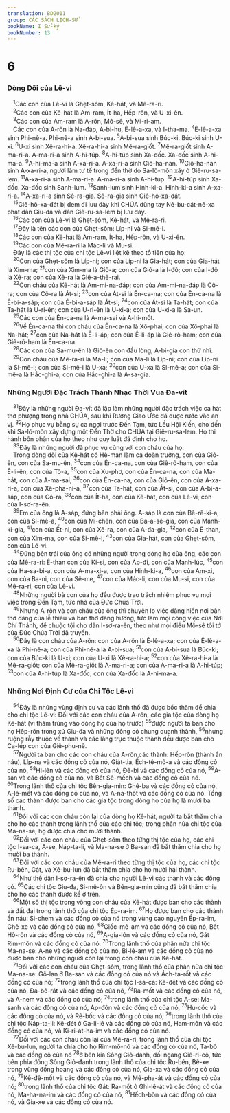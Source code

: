 ```yaml
---
translation: BD2011
group: CÁC SÁCH LỊCH-SỬ
bookName: I Sử-ký 
bookNumber: 13
---
```


<div class="title"><h1>6</h1><h3>Dòng Dõi của Lê-vi</h3></div>
<span class="verse 1su_6_1"> <sup>1</sup>Các con của Lê-vi là Ghẹt-sôm, Kê-hát, và Mê-ra-ri.<br/></span>
<span class="verse 1su_6_2"> <sup>2</sup>Các con của Kê-hát là Am-ram, Ít-ha, Hếp-rôn, và U-xi-ên.<br/></span>
<span class="verse 1su_6_3"> <sup>3</sup>Các con của Am-ram là A-rôn, Mô-sê, và Mi-ri-am.<br/> Các con của A-rôn là Na-đáp, A-bi-hu, Ê-lê-a-xa, và I-tha-ma. </span>
<span class="verse 1su_6_4"><sup>4</sup>Ê-lê-a-xa sinh Phi-nê-a. Phi-nê-a sinh A-bi-sua. </span>
<span class="verse 1su_6_5"><sup>5</sup>A-bi-sua sinh Búc-ki. Búc-ki sinh U-xi. </span>
<span class="verse 1su_6_6"><sup>6</sup>U-xi sinh Xê-ra-hi-a. Xê-ra-hi-a sinh Mê-ra-giốt. </span>
<span class="verse 1su_6_7"><sup>7</sup>Mê-ra-giốt sinh A-ma-ri-a. A-ma-ri-a sinh A-hi-túp. </span>
<span class="verse 1su_6_8"><sup>8</sup>A-hi-túp sinh Xa-đốc. Xa-đốc sinh A-hi-ma-a. </span>
<span class="verse 1su_6_9"><sup>9</sup>A-hi-ma-a sinh A-xa-ri-a. A-xa-ri-a sinh Giô-ha-nan. </span>
<span class="verse 1su_6_10"><sup>10</sup>Giô-ha-nan sinh A-xa-ri-a, người làm tư tế trong đền thờ do Sa-lô-môn xây ở Giê-ru-sa-lem. </span>
<span class="verse 1su_6_11"><sup>11</sup>A-xa-ri-a sinh A-ma-ri-a. A-ma-ri-a sinh A-hi-túp. </span>
<span class="verse 1su_6_12"><sup>12</sup>A-hi-túp sinh Xa-đốc. Xa-đốc sinh Sanh-lum. </span>
<span class="verse 1su_6_13"><sup>13</sup>Sanh-lum sinh Hinh-ki-a. Hinh-ki-a sinh A-xa-ri-a. </span>
<span class="verse 1su_6_14"><sup>14</sup>A-xa-ri-a sinh Sê-ra-gia. Sê-ra-gia sinh Giê-hô-xa-đát.<br/></span>
<span class="verse 1su_6_15"> <sup>15</sup>Giê-hô-xa-đát bị đem đi lưu đày khi CHÚA dùng tay Nê-bu-cát-nê-xa phạt dân Giu-đa và dân Giê-ru-sa-lem bị lưu đày.<br/></span>
<span class="verse 1su_6_16"> <sup>16</sup>Các con của Lê-vi là Ghẹt-sôm, Kê-hát, và Mê-ra-ri.<br/></span>
<span class="verse 1su_6_17"> <sup>17</sup>Ðây là tên các con của Ghẹt-sôm: Líp-ni và Si-mê-i.<br/></span>
<span class="verse 1su_6_18"> <sup>18</sup>Các con của Kê-hát là Am-ram, Ít-ha, Hếp-rôn, và U-xi-ên.<br/></span>
<span class="verse 1su_6_19"> <sup>19</sup>Các con của Mê-ra-ri là Mác-li và Mu-si.<br/> Ðây là các thị tộc của chi tộc Lê-vi liệt kê theo tổ tiên của họ:<br/></span>
<span class="verse 1su_6_20"> <sup>20</sup>Con của Ghẹt-sôm là Líp-ni; con của Líp-ni là Gia-hát; con của Gia-hát là Xim-ma; </span>
<span class="verse 1su_6_21"><sup>21</sup>con của Xim-ma là Giô-a; con của Giô-a là I-đô; con của I-đô là Xê-ra; con của Xê-ra là Giê-a-thê-rai.<br/></span>
<span class="verse 1su_6_22"> <sup>22</sup>Con cháu của Kê-hát là Am-mi-na-đáp; con của Am-mi-na-đáp là Cô-ra; con của Cô-ra là Át-si; </span>
<span class="verse 1su_6_23"><sup>23</sup>con của Át-si là Ên-ca-na; con của Ên-ca-na là Ê-bi-a-sáp; con của Ê-bi-a-sáp là Át-si; </span>
<span class="verse 1su_6_24"><sup>24</sup>con của Át-si là Ta-hát; con của Ta-hát là U-ri-ên; con của U-ri-ên là U-xi-a; con của U-xi-a là Sa-un.<br/></span>
<span class="verse 1su_6_25"> <sup>25</sup>Các con của Ên-ca-na là A-ma-sai và A-hi-mốt.<br/></span>
<span class="verse 1su_6_26"> <sup>26</sup>Về Ên-ca-na thì con cháu của Ên-ca-na là Xô-phai; con của Xô-phai là Na-hát; </span>
<span class="verse 1su_6_27"><sup>27</sup>con của Na-hát là Ê-li-áp; con của Ê-li-áp là Giê-rô-ham; con của Giê-rô-ham là Ên-ca-na. <br/></span>
<span class="verse 1su_6_28"> <sup>28</sup>Các con của Sa-mu-ên là Giô-ên con đầu lòng, A-bi-gia con thứ nhì. <br/></span>
<span class="verse 1su_6_29"> <sup>29</sup>Con cháu của Mê-ra-ri là Ma-li; con của Ma-li là Líp-ni; con của Líp-ni là Si-mê-i; con của Si-mê-i là U-xa; </span>
<span class="verse 1su_6_30"><sup>30</sup>con của U-xa là Si-mê-a; con của Si-mê-a là Hắc-ghi-a; con của Hắc-ghi-a là A-sa-gia.<br/></span>
<div class="title"><h3>Những Người Ðặc Trách Thánh Nhạc Thời Vua Ða-vít</h3></div>
<span class="verse 1su_6_31"> <sup>31</sup>Ðây là những người Ða-vít đã lập làm những người đặc trách việc ca hát thờ phượng trong nhà CHÚA, sau khi Rương Giao Ước đã được rước vào an vị. </span>
<span class="verse 1su_6_32"><sup>32</sup>Họ phục vụ bằng sự ca ngợi trước Ðền Tạm, tức Lều Hội Kiến, cho đến khi Sa-lô-môn xây dựng một Ðền Thờ cho CHÚA tại Giê-ru-sa-lem. Họ thi hành bổn phận của họ theo như quy luật đã định cho họ.<br/></span>
<span class="verse 1su_6_33"> <sup>33</sup>Ðây là những người đã phục vụ cùng với con cháu của họ:<br/> Trong dòng dõi của Kê-hát có Hê-man làm ca đoàn trưởng, con của Giô-ên, con của Sa-mu-ên, </span>
<span class="verse 1su_6_34"><sup>34</sup>con của Ên-ca-na, con của Giê-rô-ham, con của Ê-li-ên, con của Tô-a, </span>
<span class="verse 1su_6_35"><sup>35</sup>con của Xu-phơ, con của Ên-ca-na, con của Ma-hát, con của A-ma-sai, </span>
<span class="verse 1su_6_36"><sup>36</sup>con của Ên-ca-na, con của Giô-ên, con của A-xa-ri-a, con của Xê-pha-ni-a, </span>
<span class="verse 1su_6_37"><sup>37</sup>con của Ta-hát, con của Át-si, con của A-bi-a-sáp, con của Cô-ra, </span>
<span class="verse 1su_6_38"><sup>38</sup>con của Ít-ha, con của Kê-hát, con của Lê-vi, con của I-sơ-ra-ên.<br/></span>
<span class="verse 1su_6_39"> <sup>39</sup>Em của ông là A-sáp, đứng bên phải ông. A-sáp là con của Bê-rê-ki-a, con của Si-mê-a, </span>
<span class="verse 1su_6_40"><sup>40</sup>con của Mi-chên, con của Ba-a-sê-gia, con của Manh-ki-gia, </span>
<span class="verse 1su_6_41"><sup>41</sup>con của Ết-ni, con của Xê-ra, con của A-đa-gia, </span>
<span class="verse 1su_6_42"><sup>42</sup>con của Ê-than, con của Xim-ma, con của Si-mê-i, </span>
<span class="verse 1su_6_43"><sup>43</sup>con của Gia-hát, con của Ghẹt-sôm, con của Lê-vi.<br/></span>
<span class="verse 1su_6_44"> <sup>44</sup>Ðứng bên trái của ông có những người trong dòng họ của ông, các con của Mê-ra-ri: Ê-than con của Ki-si, con của Áp-đi, con của Manh-lúc, </span>
<span class="verse 1su_6_45"><sup>45</sup>con của Ha-sa-bi-a, con của A-ma-xi-a, con của Hinh-ki-a, </span>
<span class="verse 1su_6_46"><sup>46</sup>con của Am-xi, con của Ba-ni, con của Sê-me, </span>
<span class="verse 1su_6_47"><sup>47</sup>con của Mác-li, con của Mu-si, con của Mê-ra-ri, con của Lê-vi.<br/></span>
<span class="verse 1su_6_48"> <sup>48</sup>Những người bà con của họ đều được trao trách nhiệm phục vụ mọi việc trong Ðền Tạm, tức nhà của Ðức Chúa Trời.<br/></span>
<span class="verse 1su_6_49"> <sup>49</sup>Nhưng A-rôn và con cháu của ông thì chuyên lo việc dâng hiến nơi bàn thờ dâng của lễ thiêu và bàn thờ dâng hương, tức làm mọi công việc của Nơi Chí Thánh, để chuộc tội cho dân I-sơ-ra-ên, theo như mọi điều Mô-sê tôi tớ của Ðức Chúa Trời đã truyền.<br/></span>
<span class="verse 1su_6_50"> <sup>50</sup>Ðây là con cháu của A-rôn: con của A-rôn là Ê-lê-a-xa; con của Ê-lê-a-xa là Phi-nê-a; con của Phi-nê-a là A-bi-sua; </span>
<span class="verse 1su_6_51"><sup>51</sup>con của A-bi-sua là Búc-ki; con của Búc-ki là U-xi; con của U-xi là Xê-ra-hi-a; </span>
<span class="verse 1su_6_52"><sup>52</sup>con của Xê-ra-hi-a là Mê-ra-giốt; con của Mê-ra-giốt là A-ma-ri-a; con của A-ma-ri-a là A-hi-túp; </span>
<span class="verse 1su_6_53"><sup>53</sup>con của A-hi-túp là Xa-đốc; con của Xa-đốc là A-hi-ma-a.<br/></span>
<div class="title"><h3>Những Nơi Ðịnh Cư của Chi Tộc Lê-vi</h3></div>
<span class="verse 1su_6_54"> <sup>54</sup>Ðây là những vùng định cư và các lãnh thổ đã được bốc thăm để chia cho chi tộc Lê-vi: Ðối với các con cháu của A-rôn, các gia tộc của dòng họ Kê-hát (vì thăm trúng vào dòng họ của họ trước) </span>
<span class="verse 1su_6_55"><sup>55</sup>được người ta ban cho họ Hếp-rôn trong xứ Giu-đa và những đồng cỏ chung quanh thành, </span>
<span class="verse 1su_6_56"><sup>56</sup>nhưng ruộng rẫy thuộc về thành và các làng trực thuộc thành đều được ban cho Ca-lép con của Giê-phu-nê.<br/></span>
<span class="verse 1su_6_57"> <sup>57</sup>Người ta ban cho các con cháu của A-rôn các thành: Hếp-rôn (thành ẩn náu), Líp-na và các đồng cỏ của nó, Giát-tia, Ếch-tê-mô-a và các đồng cỏ của nó, </span>
<span class="verse 1su_6_58"><sup>58</sup>Hi-lên và các đồng cỏ của nó, Ðê-bi và các đồng cỏ của nó, </span>
<span class="verse 1su_6_59"><sup>59</sup>A-san và các đồng cỏ của nó, và Bết Sê-mếch và các đồng cỏ của nó. </span>
<span class="verse 1su_6_60"><sup>60</sup>Trong lãnh thổ của chi tộc Bên-gia-min: Ghê-ba và các đồng cỏ của nó, A-lê-mết và các đồng cỏ của nó, và A-na-thốt và các đồng cỏ của nó. Tổng số các thành được ban cho các gia tộc trong dòng họ của họ là mười ba thành.<br/></span>
<span class="verse 1su_6_61"> <sup>61</sup>Ðối với các con cháu còn lại của dòng họ Kê-hát, người ta bắt thăm chia cho họ các thành trong lãnh thổ của các chi tộc; trong phân nửa chi tộc của Ma-na-se, họ được chia cho mười thành.<br/></span>
<span class="verse 1su_6_62"> <sup>62</sup>Ðối với các con cháu của Ghẹt-sôm theo từng thị tộc của họ, các chi tộc I-sa-ca, A-se, Náp-ta-li, và Ma-na-se ở Ba-san đã bắt thăm chia cho họ mười ba thành.<br/></span>
<span class="verse 1su_6_63"> <sup>63</sup>Ðối với các con cháu của Mê-ra-ri theo từng thị tộc của họ, các chi tộc Ru-bên, Gát, và Xê-bu-lun đã bắt thăm chia cho họ mười hai thành.<br/></span>
<span class="verse 1su_6_64"> <sup>64</sup>Như thế dân I-sơ-ra-ên đã chia cho người Lê-vi các thành và các đồng cỏ. </span>
<span class="verse 1su_6_65"><sup>65</sup>Các chi tộc Giu-đa, Si-mê-ôn và Bên-gia-min cũng đã bắt thăm chia cho họ các thành được kể ở trên.<br/></span>
<span class="verse 1su_6_66"> <sup>66</sup>Một số thị tộc trong vòng con cháu của Kê-hát được ban cho các thành và đất đai trong lãnh thổ của chi tộc Ép-ra-im. </span>
<span class="verse 1su_6_67"><sup>67</sup>Họ được ban cho các thành ẩn náu: Si-chem và các đồng cỏ của nó trong vùng cao nguyên Ép-ra-im, Ghê-xe và các đồng cỏ của nó, </span>
<span class="verse 1su_6_68"><sup>68</sup>Giốc-mê-am và các đồng cỏ của nó, Bết Hô-rôn và các đồng cỏ của nó, </span>
<span class="verse 1su_6_69"><sup>69</sup>A-gia-lôn và các đồng cỏ của nó, Gát Rim-môn và các đồng cỏ của nó. </span>
<span class="verse 1su_6_70"><sup>70</sup>Trong lãnh thổ của phân nửa chi tộc Ma-na-se: A-ne và các đồng cỏ của nó, Bi-lê-am và các đồng cỏ của nó được ban cho những người còn lại trong con cháu của Kê-hát.<br/></span>
<span class="verse 1su_6_71"> <sup>71</sup>Ðối với các con cháu của Ghẹt-sôm, trong lãnh thổ của phân nửa chi tộc Ma-na-se: Gô-lan ở Ba-san và các đồng cỏ của nó và Ách-ta-rốt và các đồng cỏ của nó; </span>
<span class="verse 1su_6_72"><sup>72</sup>trong lãnh thổ của chi tộc I-sa-ca: Kê-đét và các đồng cỏ của nó, Ða-bê-rát và các đồng cỏ của nó, </span>
<span class="verse 1su_6_73"><sup>73</sup>Ra-mốt và các đồng cỏ của nó, và A-nem và các đồng cỏ của nó; </span>
<span class="verse 1su_6_74"><sup>74</sup>trong lãnh thổ của chi tộc A-se: Ma-sanh và các đồng cỏ của nó, Áp-đôn và các đồng cỏ của nó, </span>
<span class="verse 1su_6_75"><sup>75</sup>Hu-cốc và các đồng cỏ của nó, và Rê-bốc và các đồng cỏ của nó; </span>
<span class="verse 1su_6_76"><sup>76</sup>trong lãnh thổ của chi tộc Náp-ta-li: Kê-đét ở Ga-li-lê và các đồng cỏ của nó, Ham-môn và các đồng cỏ của nó, và Ki-ri-át-ha-im và các đồng cỏ của nó.<br/></span>
<span class="verse 1su_6_77"> <sup>77</sup>Ðối với các con cháu còn lại của Mê-ra-ri, trong lãnh thổ của chi tộc Xê-bu-lun, người ta chia cho họ Rim-mô-nô và các đồng cỏ của nó, Ta-bô và các đồng cỏ của nó </span>
<span class="verse 1su_6_78"><sup>78</sup>ở bên kia Sông Giô-đanh, đối ngang Giê-ri-cô, tức bên phía đông Sông Giô-đanh trong lãnh thổ của chi tộc Ru-bên, Bê-xe trong vùng đồng hoang và các đồng cỏ của nó, Gia-xa và các đồng cỏ của nó, </span>
<span class="verse 1su_6_79"><sup>79</sup>Kê-đê-mốt và các đồng cỏ của nó, và Mê-pha-át và các đồng cỏ của nó; </span>
<span class="verse 1su_6_80"><sup>80</sup>trong lãnh thổ của chi tộc Gát: Ra-mốt ở Ghi-lê-át và các đồng cỏ của nó, Ma-ha-na-im và các đồng cỏ của nó, </span>
<span class="verse 1su_6_81"><sup>81</sup>Hếch-bôn và các đồng cỏ của nó, và Gia-xe và các đồng cỏ của nó.<br/></span>
